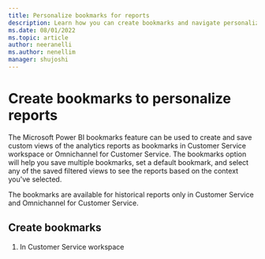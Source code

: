 ```yaml
---
title: Personalize bookmarks for reports
description: Learn how you can create bookmarks and navigate personalized view of the reports.
ms.date: 08/01/2022
ms.topic: article
author: neeranelli
ms.author: nenellim
manager: shujoshi
---
```


# Create bookmarks to personalize reports

The Microsoft Power BI bookmarks feature can be used to create and save custom views of the analytics reports as bookmarks in Customer Service workspace or Omnichannel for Customer Service. The bookmarks option will help you save multiple bookmarks, set a default bookmark, and select any of the saved filtered views to see the reports based on the context you've selected.

The bookmarks are available for historical reports only in Customer Service and Omnichannel for Customer Service.

## Create bookmarks

1. In Customer Service workspace


